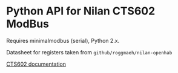 # Python API for Nilan CTS602 ModBus

Requires minimalmodbus (serial), Python 2.x.

Datasheet for registers taken from `github/roggmaeh/nilan-openhab`

[CTS602 documentation](http://www.nilan.dk/Admin/Public/Download.aspx?File=Files%2FFiler%2FDownload%2FFrench%2FDocumentation%2FGuide+de+montage%2FModbus+CTS+602%2FMODBUS_CTS-602_2.16-2.19_Installation-and-user-guide.pdf)
